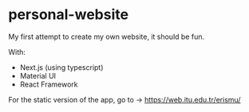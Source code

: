 # personal-website
My first attempt to create my own website, it should be fun.

With:
* Next.js (using typescript)
* Material UI
* React Framework


For the static version of the app, go to -> https://web.itu.edu.tr/erismu/

